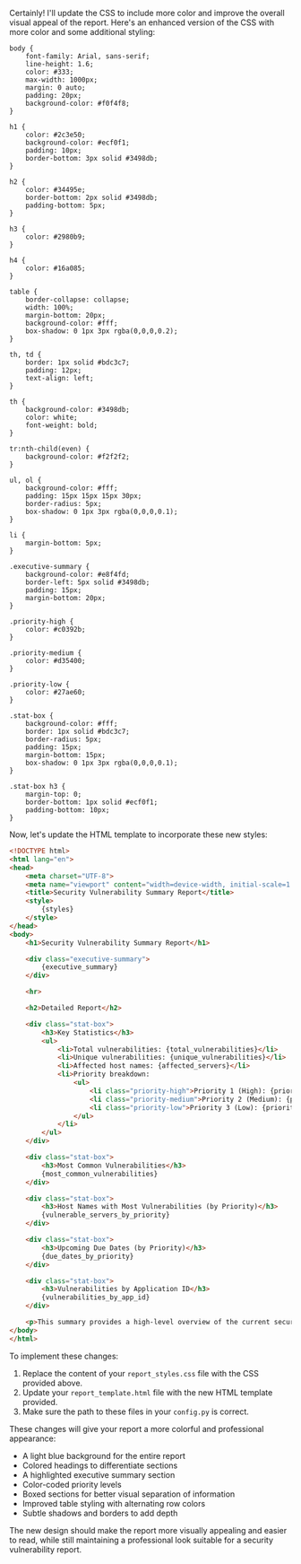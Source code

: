 Certainly! I'll update the CSS to include more color and improve the overall visual appeal of the report. Here's an enhanced version of the CSS with more color and some additional styling:



```plaintext
body {
    font-family: Arial, sans-serif;
    line-height: 1.6;
    color: #333;
    max-width: 1000px;
    margin: 0 auto;
    padding: 20px;
    background-color: #f0f4f8;
}

h1 {
    color: #2c3e50;
    background-color: #ecf0f1;
    padding: 10px;
    border-bottom: 3px solid #3498db;
}

h2 {
    color: #34495e;
    border-bottom: 2px solid #3498db;
    padding-bottom: 5px;
}

h3 {
    color: #2980b9;
}

h4 {
    color: #16a085;
}

table {
    border-collapse: collapse;
    width: 100%;
    margin-bottom: 20px;
    background-color: #fff;
    box-shadow: 0 1px 3px rgba(0,0,0,0.2);
}

th, td {
    border: 1px solid #bdc3c7;
    padding: 12px;
    text-align: left;
}

th {
    background-color: #3498db;
    color: white;
    font-weight: bold;
}

tr:nth-child(even) {
    background-color: #f2f2f2;
}

ul, ol {
    background-color: #fff;
    padding: 15px 15px 15px 30px;
    border-radius: 5px;
    box-shadow: 0 1px 3px rgba(0,0,0,0.1);
}

li {
    margin-bottom: 5px;
}

.executive-summary {
    background-color: #e8f4fd;
    border-left: 5px solid #3498db;
    padding: 15px;
    margin-bottom: 20px;
}

.priority-high {
    color: #c0392b;
}

.priority-medium {
    color: #d35400;
}

.priority-low {
    color: #27ae60;
}

.stat-box {
    background-color: #fff;
    border: 1px solid #bdc3c7;
    border-radius: 5px;
    padding: 15px;
    margin-bottom: 15px;
    box-shadow: 0 1px 3px rgba(0,0,0,0.1);
}

.stat-box h3 {
    margin-top: 0;
    border-bottom: 1px solid #ecf0f1;
    padding-bottom: 10px;
}

```

Now, let's update the HTML template to incorporate these new styles:

```html
<!DOCTYPE html>
<html lang="en">
<head>
    <meta charset="UTF-8">
    <meta name="viewport" content="width=device-width, initial-scale=1.0">
    <title>Security Vulnerability Summary Report</title>
    <style>
        {styles}
    </style>
</head>
<body>
    <h1>Security Vulnerability Summary Report</h1>

    <div class="executive-summary">
        {executive_summary}
    </div>

    <hr>

    <h2>Detailed Report</h2>

    <div class="stat-box">
        <h3>Key Statistics</h3>
        <ul>
            <li>Total vulnerabilities: {total_vulnerabilities}</li>
            <li>Unique vulnerabilities: {unique_vulnerabilities}</li>
            <li>Affected host names: {affected_servers}</li>
            <li>Priority breakdown:
                <ul>
                    <li class="priority-high">Priority 1 (High): {priority_1_count} ({priority_1_percentage:.1%})</li>
                    <li class="priority-medium">Priority 2 (Medium): {priority_2_count} ({priority_2_percentage:.1%})</li>
                    <li class="priority-low">Priority 3 (Low): {priority_3_count} ({priority_3_percentage:.1%})</li>
                </ul>
            </li>
        </ul>
    </div>

    <div class="stat-box">
        <h3>Most Common Vulnerabilities</h3>
        {most_common_vulnerabilities}
    </div>

    <div class="stat-box">
        <h3>Host Names with Most Vulnerabilities (by Priority)</h3>
        {vulnerable_servers_by_priority}
    </div>

    <div class="stat-box">
        <h3>Upcoming Due Dates (by Priority)</h3>
        {due_dates_by_priority}
    </div>

    <div class="stat-box">
        <h3>Vulnerabilities by Application ID</h3>
        {vulnerabilities_by_app_id}
    </div>

    <p>This summary provides a high-level overview of the current security posture. For detailed information on specific vulnerabilities or affected host names, please refer to the full vulnerability report.</p>
</body>
</html>

```

To implement these changes:

1. Replace the content of your `report_styles.css` file with the CSS provided above.
2. Update your `report_template.html` file with the new HTML template provided.
3. Make sure the path to these files in your `config.py` is correct.

These changes will give your report a more colorful and professional appearance:

- A light blue background for the entire report
- Colored headings to differentiate sections
- A highlighted executive summary section
- Color-coded priority levels
- Boxed sections for better visual separation of information
- Improved table styling with alternating row colors
- Subtle shadows and borders to add depth

The new design should make the report more visually appealing and easier to read, while still maintaining a professional look suitable for a security vulnerability report.
